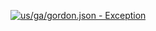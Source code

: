 [![us/ga/gordon.json - Exception](https://img.shields.io/badge/us/ga/gordon.json-Exception-red)](https://github.com/openaddresses/openaddresses/tree/master/sources/us/ga/gordon.json)